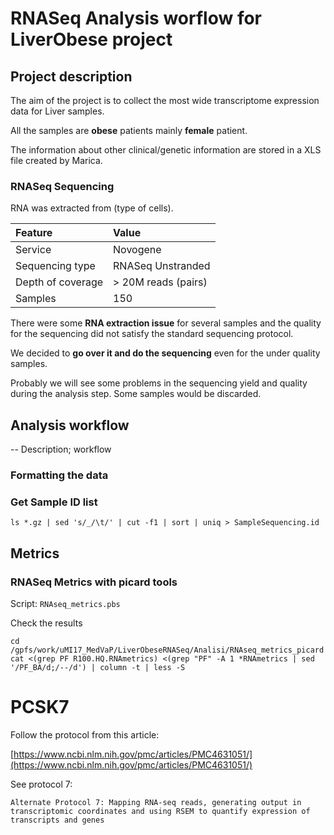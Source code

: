 # RNASeq Analysis worflow for LiverObese project

## Project description

The aim of the project is to collect the most wide transcriptome expression data for Liver samples.

All the samples are **obese** patients mainly **female** patient.

The information about other clinical/genetic information are stored in a XLS file created by Marica.

### RNASeq Sequencing

RNA was extracted from (type of cells).


| Feature     | Value     |
| :------------- | :------------- |
| Service       | Novogene       |
|Sequencing type|RNASeq Unstranded|
|Depth of coverage | > 20M reads (pairs)|
|Samples|150|


There were some **RNA extraction issue** for several samples and the quality for the sequencing did not satisfy the standard sequencing protocol.

We decided to **go over it and do the sequencing** even for the under quality samples.

Probably we will see some problems in the sequencing yield and quality during the analysis step. Some samples would be discarded.

## Analysis workflow

-- Description; workflow

### Formatting the data

### Get Sample ID list

```shell
ls *.gz | sed 's/_/\t/' | cut -f1 | sort | uniq > SampleSequencing.id
```

## Metrics

### RNASeq Metrics with picard tools

Script: ```RNAseq_metrics.pbs```

Check the results

```shell
cd /gpfs/work/uMI17_MedVaP/LiverObeseRNASeq/Analisi/RNAseq_metrics_picard
cat <(grep PF R100.HQ.RNAmetrics) <(grep "PF" -A 1 *RNAmetrics | sed '/PF_BA/d;/--/d') | column -t | less -S
```

# PCSK7

Follow the protocol from this article:

[https://www.ncbi.nlm.nih.gov/pmc/articles/PMC4631051/](https://www.ncbi.nlm.nih.gov/pmc/articles/PMC4631051/)

See protocol 7:

```
Alternate Protocol 7: Mapping RNA-seq reads, generating output in transcriptomic coordinates and using RSEM to quantify expression of transcripts and genes
```
